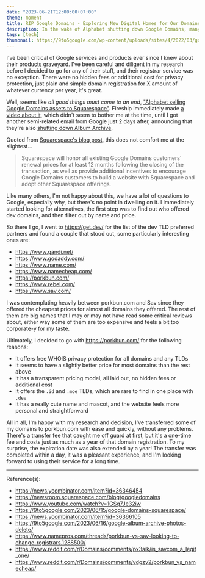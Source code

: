```yaml
---
date: "2023-06-21T12:00:00+07:00"
theme: moment
title: RIP Google Domains - Exploring New Digital Homes for Our Domains
description: In the wake of Alphabet shutting down Google Domains, many of us are looking for alternatives to move our domains to, especially for our dev domains
tags: [tech]
thumbnail: https://9to5google.com/wp-content/uploads/sites/4/2022/03/google-domains-cover.jpeg
---
```


I've been critical of Google services and products ever since I knew about their [products graveyard](https://killedbygoogle.com/). I've been careful and diligent in my research before I decided to go for any of their stuff, and their registrar service was no exception. There were no hidden fees or additional cost for privacy protection, just plain and simple domain registration for X amount of whatever currency per year, it's great.

Well, seems like *all good things must come to an end*, ["Alphabet selling Google Domains assets to Squarespace"](https://news.ycombinator.com/item?id=36346454). Fireship immediately made [a video about it](https://youtu.be/1GSq7Je32iw), which didn't seem to bother me at the time, until I got another semi-related email from Google just 2 days after, announcing that they're also [shutting down Album Archive](https://news.ycombinator.com/item?id=36366105).

Quoted from [Squarespace's blog post](https://newsroom.squarespace.com/blog/googledomains), this does not comfort me at the slightest...

> Squarespace will honor all existing Google Domains customers' renewal prices for at least 12 months following the closing of the transaction, as well as provide additional incentives to encourage Google Domains customers to build a website with Squarespace and adopt other Squarespace offerings.

Like many others, I'm not happy about this, we have a lot of questions to Google, especially why, but there's no point in dwelling on it. I immediately started looking for alternatives, the first step was to find out who offered dev domains, and then filter out by name and price.

So there I go, I went to <https://get.dev/> for the list of the dev TLD preferred partners and found a couple that stood out, some particularly interesting ones are:

- <https://www.gandi.net/>
- <https://www.godaddy.com/>
- <https://www.name.com/>
- <https://www.namecheap.com/>
- <https://porkbun.com/>
- <https://www.rebel.com/>
- <https://www.sav.com/>

I was contemplating heavily between porkbun.com and Sav since they offered the cheapest prices for almost all domains they offered. The rest of them are big names that I may or may not have read some critical reviews about, either way some of them are too expensive and feels a bit too corporate-y for my taste.

Ultimately, I decided to go with <https://porkbun.com/> for the following reasons:

- It offers free WHOIS privacy protection for all domains and any TLDs
- It seems to have a slightly better price for most domains than the rest above
- It has a transparent pricing model, all laid out, no hidden fees or additional cost
- It offers the `.id` and `.moe` TLDs, which are rare to find in one place with `.dev`
- It has a really cute name and mascot, and the website feels more personal and straightforward

All in all, I'm happy with my research and decision, I've transferred some of my domains to porkbun.com with ease and quickly, without any problems. There's a transfer fee that caught me off guard at first, but it's a one-time fee and costs just as much as a year of that domain registration. To my surprise, the expiration date was also extended by a year! The transfer was completed within a day, it was a pleasant experience, and I'm looking forward to using their service for a long time.

***
Reference(s):

- <https://news.ycombinator.com/item?id=36346454>
- <https://newsroom.squarespace.com/blog/googledomains>
- <https://www.youtube.com/watch?v=1GSq7Je32iw>
- <https://9to5google.com/2023/06/15/google-domains-squarespace/>
- <https://news.ycombinator.com/item?id=36366105>
- <https://9to5google.com/2023/06/16/google-album-archive-photos-delete/>
- <https://www.namepros.com/threads/porkbun-vs-sav-looking-to-change-registrars.1288500/>
- <https://www.reddit.com/r/Domains/comments/px3aik/is_savcom_a_legit_one/>
- <https://www.reddit.com/r/Domains/comments/vdgzv2/porkbun_vs_namecheap/>
